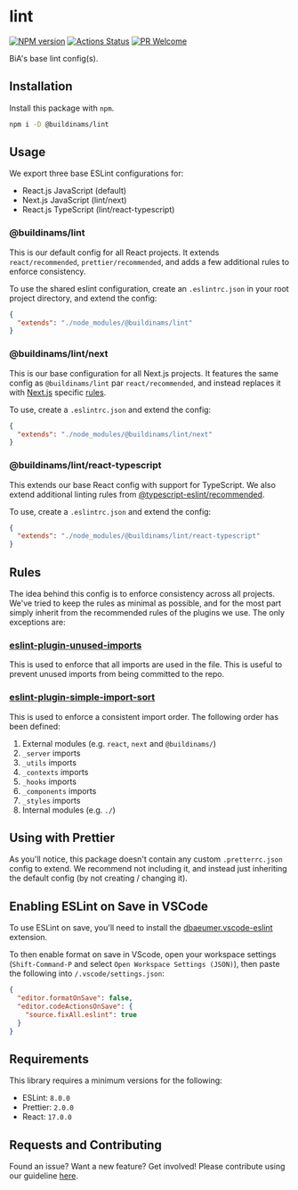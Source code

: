 # lint

[![NPM version][npm-image]][npm-url]
[![Actions Status][ci-image]][ci-url]
[![PR Welcome][npm-downloads-image]][npm-downloads-url]

BiA's base lint config(s).

## Installation

Install this package with `npm`.

```bash
npm i -D @buildinams/lint
```

## Usage

We export three base ESLint configurations for:

- React.js JavaScript (default)
- Next.js JavaScript (lint/next)
- React.js TypeScript (lint/react-typescript)

### @buildinams/lint

This is our default config for all React projects. It extends `react/recommended`, `prettier/recommended`, and adds a few additional rules to enforce consistency.

To use the shared eslint configuration, create an `.eslintrc.json` in your root project directory, and extend the config:

```json
{
  "extends": "./node_modules/@buildinams/lint"
}
```

### @buildinams/lint/next

This is our base configuration for all Next.js projects. It features the same config as `@buildinams/lint` par `react/recommended`, and instead replaces it with [Next.js](https://nextjs.org/) specific [rules](https://nextjs.org/docs/basic-features/eslint#eslint-plugin).

To use, create a `.eslintrc.json` and extend the config:

```json
{
  "extends": "./node_modules/@buildinams/lint/next"
}
```

### @buildinams/lint/react-typescript

This extends our base React config with support for TypeScript. We also extend additional linting rules from [@typescript-eslint/recommended](https://typescript-eslint.io/linting/configs/#recommended).

To use, create a `.eslintrc.json` and extend the config:

```json
{
  "extends": "./node_modules/@buildinams/lint/react-typescript"
}
```

## Rules

The idea behind this config is to enforce consistency across all projects. We've tried to keep the rules as minimal as possible, and for the most part simply inherit from the recommended rules of the plugins we use. The only exceptions are:

### [eslint-plugin-unused-imports](https://www.npmjs.com/package/eslint-plugin-unused-imports)

This is used to enforce that all imports are used in the file. This is useful to prevent unused imports from being committed to the repo.

### [eslint-plugin-simple-import-sort](https://www.npmjs.com/package/eslint-plugin-simple-import-sort)

This is used to enforce a consistent import order. The following order has been defined:

1. External modules (e.g. `react`, `next` and `@buildinams/`)
2. `_server` imports
3. `_utils` imports
4. `_contexts` imports
5. `_hooks` imports
6. `_components` imports
7. `_styles` imports
8. Internal modules (e.g. `./`)

## Using with Prettier

As you'll notice, this package doesn't contain any custom `.pretterrc.json` config to extend. We recommend not including it, and instead just inheriting the default config (by not creating / changing it).

## Enabling ESLint on Save in VSCode

To use ESLint on save, you'll need to install the [dbaeumer.vscode-eslint](https://marketplace.visualstudio.com/items?itemName=dbaeumer.vscode-eslint) extension.

To then enable format on save in VScode, open your workspace settings (`Shift-Command-P` and select `Open Workspace Settings (JSON)`), then paste the following into `/.vscode/settings.json`:

```json
{
  "editor.formatOnSave": false,
  "editor.codeActionsOnSave": {
    "source.fixAll.eslint": true
  }
}
```

## Requirements

This library requires a minimum versions for the following:

- ESLint: `8.0.0`
- Prettier: `2.0.0`
- React: `17.0.0`

## Requests and Contributing

Found an issue? Want a new feature? Get involved! Please contribute using our guideline [here](https://github.com/buildinamsterdam/lint/blob/main/CONTRIBUTING.md).

[npm-image]: https://img.shields.io/npm/v/@buildinams/lint.svg?style=flat-square&logo=react
[npm-url]: https://npmjs.org/package/@buildinams/lint
[ci-image]: https://github.com/buildinamsterdam/lint/actions/workflows/test.yml/badge.svg
[ci-url]: https://github.com/buildinamsterdam/lint/actions
[npm-downloads-image]: https://img.shields.io/npm/dm/@buildinams/lint.svg
[npm-downloads-url]: https://npmcharts.com/compare/@buildinams/lint?minimal=true
